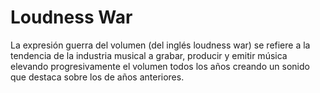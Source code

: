 # Loudness War

La expresión guerra del volumen (del inglés loudness war) se refiere a la tendencia de la industria musical a grabar, producir y emitir música elevando progresivamente el volumen todos los años creando un sonido que destaca sobre los de años anteriores.

